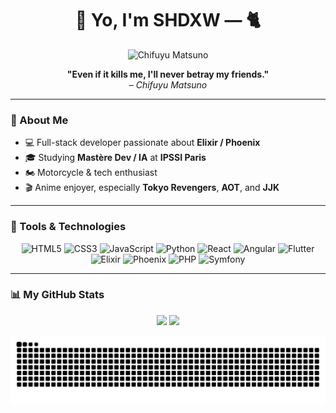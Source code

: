 <h1 align="center">👊 Yo, I'm SHDXW — 🐈</h1>

<p align="center">
  <img src="https://i.imgur.com/e0qdTsx.gif" alt="Chifuyu Matsuno" width="250px"/>
</p>

<p align="center">
  <strong>"Even if it kills me, I'll never betray my friends."</strong>
  <br>
  <em>– Chifuyu Matsuno</em>
</p>

---

### 🧠 About Me  
- 💻 Full-stack developer passionate about **Elixir / Phoenix**  
- 🎓 Studying **Mastère Dev / IA** at **IPSSI Paris**  
- 🏍️ Motorcycle & tech enthusiast  
- 🎬 Anime enjoyer, especially **Tokyo Revengers**, **AOT**, and **JJK**
  
---

### 🧰 Tools & Technologies

<p align="center">
  <!-- Langages de base -->
  <img src="https://cdn.jsdelivr.net/gh/devicons/devicon/icons/html5/html5-original.svg" width="50" height="50" alt="HTML5" />
  <img src="https://cdn.jsdelivr.net/gh/devicons/devicon/icons/css3/css3-original.svg" width="50" height="50" alt="CSS3" />
  <img src="https://cdn.jsdelivr.net/gh/devicons/devicon/icons/javascript/javascript-original.svg" width="50" height="50" alt="JavaScript" />
  <img src="https://cdn.jsdelivr.net/gh/devicons/devicon/icons/python/python-original.svg" width="50" height="50" alt="Python" />

  <!-- Frameworks & librairies -->
  <img src="https://cdn.jsdelivr.net/gh/devicons/devicon/icons/react/react-original.svg" width="50" height="50" alt="React" />
  <img src="https://cdn.jsdelivr.net/gh/devicons/devicon/icons/angularjs/angularjs-original.svg" width="50" height="50" alt="Angular" />
  <img src="https://cdn.jsdelivr.net/gh/devicons/devicon/icons/flutter/flutter-original.svg" width="50" height="50" alt="Flutter" />

  <!-- Backend -->
  <img src="https://cdn.jsdelivr.net/gh/devicons/devicon/icons/elixir/elixir-original.svg" width="50" height="50" alt="Elixir" />
  <img src="https://cdn.jsdelivr.net/gh/devicons/devicon/icons/phoenix/phoenix-original.svg" width="50" height="50" alt="Phoenix" />
  <img src="https://cdn.jsdelivr.net/gh/devicons/devicon/icons/php/php-original.svg" width="50" height="50" alt="PHP" />
  <img src="https://cdn.jsdelivr.net/gh/devicons/devicon/icons/symfony/symfony-original.svg" width="50" height="50" alt="Symfony" />
</p>

---

### 📊 My GitHub Stats

<p align="center">
  <img src="https://github-readme-stats.vercel.app/api?username=ErwannHillion&show_icons=true&theme=tokyonight" height="150"/>
  <img src="https://github-readme-stats.vercel.app/api/top-langs/?username=ErwannHillion&layout=compact&theme=tokyonight" height="150"/>
</p>

<picture>
  <source media="(prefers-color-scheme: dark)" srcset="https://raw.githubusercontent.com/ErwannHillion/ErwannHillion/output/snake-dark.svg"/>
  <img alt="github-snake" src="https://raw.githubusercontent.com/ErwannHillion/ErwannHillion/output/snake.svg"/>
</picture>
